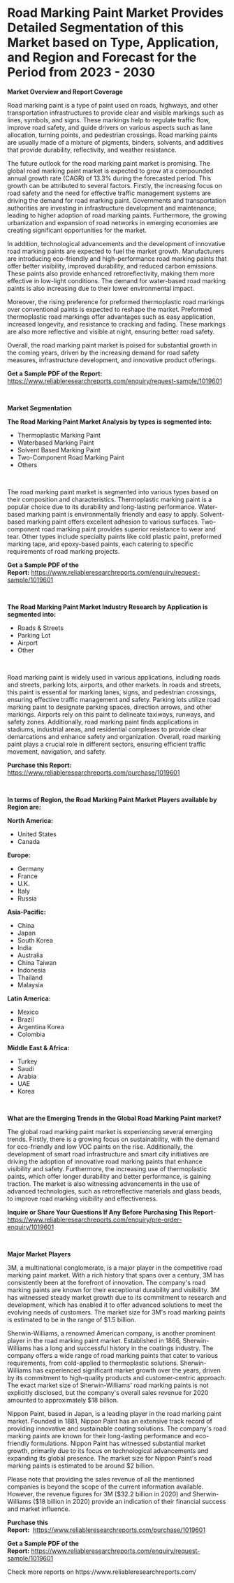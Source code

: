 <p><h1>Road Marking Paint Market Provides Detailed Segmentation of this Market based on Type, Application, and Region and Forecast for the Period from 2023 - 2030</h1></p><p><strong>Market Overview and Report Coverage</strong></p>
<p><p>Road marking paint is a type of paint used on roads, highways, and other transportation infrastructures to provide clear and visible markings such as lines, symbols, and signs. These markings help to regulate traffic flow, improve road safety, and guide drivers on various aspects such as lane allocation, turning points, and pedestrian crossings. Road marking paints are usually made of a mixture of pigments, binders, solvents, and additives that provide durability, reflectivity, and weather resistance.</p><p>The future outlook for the road marking paint market is promising. The global road marking paint market is expected to grow at a compounded annual growth rate (CAGR) of 13.3% during the forecasted period. This growth can be attributed to several factors. Firstly, the increasing focus on road safety and the need for effective traffic management systems are driving the demand for road marking paint. Governments and transportation authorities are investing in infrastructure development and maintenance, leading to higher adoption of road marking paints. Furthermore, the growing urbanization and expansion of road networks in emerging economies are creating significant opportunities for the market.</p><p>In addition, technological advancements and the development of innovative road marking paints are expected to fuel the market growth. Manufacturers are introducing eco-friendly and high-performance road marking paints that offer better visibility, improved durability, and reduced carbon emissions. These paints also provide enhanced retroreflectivity, making them more effective in low-light conditions. The demand for water-based road marking paints is also increasing due to their lower environmental impact.</p><p>Moreover, the rising preference for preformed thermoplastic road markings over conventional paints is expected to reshape the market. Preformed thermoplastic road markings offer advantages such as easy application, increased longevity, and resistance to cracking and fading. These markings are also more reflective and visible at night, ensuring better road safety.</p><p>Overall, the road marking paint market is poised for substantial growth in the coming years, driven by the increasing demand for road safety measures, infrastructure development, and innovative product offerings.</p></p>
<p><strong>Get a Sample PDF of the Report:</strong> <a href="https://www.reliableresearchreports.com/enquiry/request-sample/1019601">https://www.reliableresearchreports.com/enquiry/request-sample/1019601</a></p>
<p>&nbsp;</p>
<p><strong>Market Segmentation</strong></p>
<p><strong>The Road Marking Paint Market Analysis by types is segmented into:</strong></p>
<p><ul><li>Thermoplastic Marking Paint</li><li>Waterbased Marking Paint</li><li>Solvent Based Marking Paint</li><li>Two-Component Road Marking Paint</li><li>Others</li></ul></p>
<p>&nbsp;</p>
<p><p>The road marking paint market is segmented into various types based on their composition and characteristics. Thermoplastic marking paint is a popular choice due to its durability and long-lasting performance. Water-based marking paint is environmentally friendly and easy to apply. Solvent-based marking paint offers excellent adhesion to various surfaces. Two-component road marking paint provides superior resistance to wear and tear. Other types include specialty paints like cold plastic paint, preformed marking tape, and epoxy-based paints, each catering to specific requirements of road marking projects.</p></p>
<p><strong>Get a Sample PDF of the Report:</strong>&nbsp;<a href="https://www.reliableresearchreports.com/enquiry/request-sample/1019601">https://www.reliableresearchreports.com/enquiry/request-sample/1019601</a></p>
<p>&nbsp;</p>
<p><strong>The Road Marking Paint Market Industry Research by Application is segmented into:</strong></p>
<p><ul><li>Roads & Streets</li><li>Parking Lot</li><li>Airport</li><li>Other</li></ul></p>
<p>&nbsp;</p>
<p><p>Road marking paint is widely used in various applications, including roads and streets, parking lots, airports, and other markets. In roads and streets, this paint is essential for marking lanes, signs, and pedestrian crossings, ensuring effective traffic management and safety. Parking lots utilize road marking paint to designate parking spaces, direction arrows, and other markings. Airports rely on this paint to delineate taxiways, runways, and safety zones. Additionally, road marking paint finds applications in stadiums, industrial areas, and residential complexes to provide clear demarcations and enhance safety and organization. Overall, road marking paint plays a crucial role in different sectors, ensuring efficient traffic movement, navigation, and safety.</p></p>
<p><strong>Purchase this Report:</strong>&nbsp; <a href="https://www.reliableresearchreports.com/purchase/1019601">https://www.reliableresearchreports.com/purchase/1019601</a></p>
<p>&nbsp;</p>
<p><strong>In terms of Region, the Road Marking Paint Market Players available by Region are:</strong></p>
<p>
    <p> <strong> North America: </strong>
        <ul>
            <li>United States</li>
            <li>Canada</li>
        </ul>
        </p> 
    <p> <strong> Europe: </strong>
        <ul>
            <li>Germany</li>
            <li>France</li>
            <li>U.K.</li>
            <li>Italy</li>
            <li>Russia</li>
        </ul>
        </p> 
    <p> <strong> Asia-Pacific: </strong>
        <ul>
            <li>China</li>
            <li>Japan</li>
            <li>South Korea</li>
            <li>India</li>
            <li>Australia</li>
            <li>China Taiwan</li>
            <li>Indonesia</li>
            <li>Thailand</li>
            <li>Malaysia</li>
        </ul>
        </p> 
    <p> <strong> Latin America: </strong>
        <ul>
            <li>Mexico</li>
            <li>Brazil</li>
            <li>Argentina Korea</li>
            <li>Colombia</li>
        </ul>
        </p> 
    <p> <strong> Middle East & Africa: </strong>
        <ul>
            <li>Turkey</li>
            <li>Saudi</li>
            <li>Arabia</li>
            <li>UAE</li>
            <li>Korea</li>
        </ul>
    </p>
    </p>
<p>&nbsp;</p>
<p><strong>What are the Emerging Trends in the Global Road Marking Paint market?</strong></p>
<p><p>The global road marking paint market is experiencing several emerging trends. Firstly, there is a growing focus on sustainability, with the demand for eco-friendly and low VOC paints on the rise. Additionally, the development of smart road infrastructure and smart city initiatives are driving the adoption of innovative road marking paints that enhance visibility and safety. Furthermore, the increasing use of thermoplastic paints, which offer longer durability and better performance, is gaining traction. The market is also witnessing advancements in the use of advanced technologies, such as retroreflective materials and glass beads, to improve road marking visibility and effectiveness.</p></p>
<p><strong>Inquire or Share Your Questions If Any Before Purchasing This Report</strong>- <a href="https://www.reliableresearchreports.com/enquiry/pre-order-enquiry/1019601">https://www.reliableresearchreports.com/enquiry/pre-order-enquiry/1019601</a></p>
<p>&nbsp;</p>
<p><strong>Major Market Players</strong></p>
<p><p>3M, a multinational conglomerate, is a major player in the competitive road marking paint market. With a rich history that spans over a century, 3M has consistently been at the forefront of innovation. The company's road marking paints are known for their exceptional durability and visibility. 3M has witnessed steady market growth due to its commitment to research and development, which has enabled it to offer advanced solutions to meet the evolving needs of customers. The market size for 3M's road marking paints is estimated to be in the range of $1.5 billion.</p><p>Sherwin-Williams, a renowned American company, is another prominent player in the road marking paint market. Established in 1866, Sherwin-Williams has a long and successful history in the coatings industry. The company offers a wide range of road marking paints that cater to various requirements, from cold-applied to thermoplastic solutions. Sherwin-Williams has experienced significant market growth over the years, driven by its commitment to high-quality products and customer-centric approach. The exact market size of Sherwin-Williams' road marking paints is not explicitly disclosed, but the company's overall sales revenue for 2020 amounted to approximately $18 billion.</p><p>Nippon Paint, based in Japan, is a leading player in the road marking paint market. Founded in 1881, Nippon Paint has an extensive track record of providing innovative and sustainable coating solutions. The company's road marking paints are known for their long-lasting performance and eco-friendly formulations. Nippon Paint has witnessed substantial market growth, primarily due to its focus on technological advancements and expanding its global presence. The market size for Nippon Paint's road marking paints is estimated to be around $2 billion.</p><p>Please note that providing the sales revenue of all the mentioned companies is beyond the scope of the current information available. However, the revenue figures for 3M ($32.2 billion in 2020) and Sherwin-Williams ($18 billion in 2020) provide an indication of their financial success and market influence.</p></p>
<p><strong>Purchase this Report:</strong>&nbsp;&nbsp;<a href="https://www.reliableresearchreports.com/purchase/1019601">https://www.reliableresearchreports.com/purchase/1019601</a></p>
<p></p>
<p><strong>Get a Sample PDF of the Report:</strong>&nbsp;<a href="https://www.reliableresearchreports.com/enquiry/request-sample/1019601">https://www.reliableresearchreports.com/enquiry/request-sample/1019601</a></p>
<p>Check more reports on https://www.reliableresearchreports.com/</p>